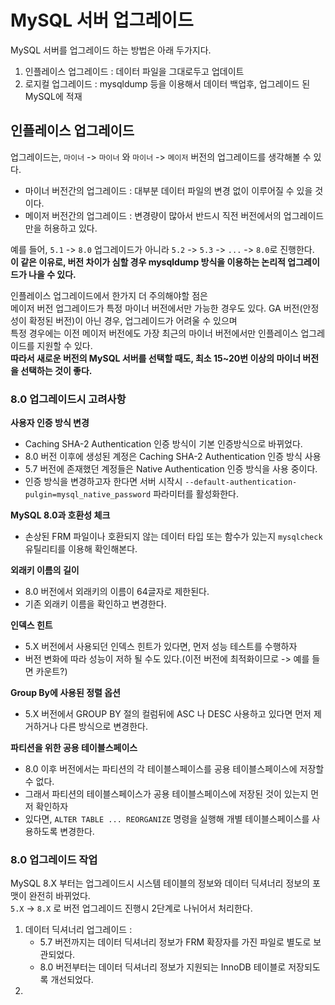 # MySQL 서버 업그레이드 

MySQL 서버를 업그레이드 하는 방법은 아래 두가지다.

1. 인플레이스 업그레이드 : 데이터 파일을 그대로두고 업데이트
2. 로지컬 업그레이드 : mysqldump 등을 이용해서 데이터 백업후, 업그레이드 된 MySQL에 적재 

## 인플레이스 업그레이드

업그레이드는, `마이너` -> `마이너` 와 `마이너` -> `메이저` 버전의 업그레이드를 생각해볼 수 있다.  
  
* 마이너 버전간의 업그레이드 : 대부분 데이터 파일의 변경 없이 이루어질 수 있을 것이다.     
* 메이저 버전간의 업그레이드 : 변경량이 많아서 반드시 직전 버전에서의 업그레이드만을 허용하고 있다.  
 
예를 들어, `5.1` -> `8.0` 업그레이드가 아니라 `5.2` -> `5.3` -> `...` -> `8.0`로 진행한다.    
**이 같은 이유로, 버전 차이가 심할 경우 mysqldump 방식을 이용하는 논리적 업그레이드가 나을 수 있다.**      
 
인플레이스 업그레이드에서 한가지 더 주의해야할 점은     
메이저 버전 업그레이드가 특정 마이너 버전에서만 가능한 경우도 있다. 
GA 버전(안정성이 확정된 버전)이 아닌 경우, 업그레이드가 어려울 수 있으며     
특정 경우에는 이전 메이저 버전에도 가장 최근의 마이너 버전에서만 인플레이스 업그레이드를 지원할 수 있다.     
**따라서 새로운 버전의 MySQL 서버를 선택할 때도, 최소 15~20번 이상의 마이너 버전을 선택하는 것이 좋다.**   

### 8.0 업그레이드시 고려사항   

**사용자 인증 방식 변경**    
* Caching SHA-2 Authentication 인증 방식이 기본 인증방식으로 바뀌었다.   
* 8.0 버전 이후에 생성된 계정은 Caching SHA-2 Authentication 인증 방식 사용  
* 5.7 버전에 존재했던 계정들은 Native Authentication 인증 방식을 사용 중이다.
* 인증 방식을 변경하고자 한다면 서버 시작시 `--default-authentication-pulgin=mysql_native_password` 파라미터를 활성화한다.

**MySQL 8.0과 호환성 체크**    
* 손상된 FRM 파일이나 호환되지 않는 데이터 타입 또는 함수가 있는지 `mysqlcheck` 유틸리티를 이용해 확인해본다.
   
**외래키 이름의 길이**   
* 8.0 버전에서 외래키의 이름이 64글자로 제한된다.  
* 기존 외래키 이름을 확인하고 변경한다.  

**인덱스 힌트**    
* 5.X 버전에서 사용되던 인덱스 힌트가 있다면, 먼저 성능 테스트를 수행하자   
* 버전 변화에 따라 성능이 저하 될 수도 있다.(이전 버전에 최적화이므로 -> 예를 들면 카운트?)   

**Group By에 사용된 정렬 옵션**   
* 5.X 버전에서 GROUP BY 절의 컬럼뒤에 ASC 나 DESC 사용하고 있다면 먼저 제거하거나 다른 방식으로 변경한다.   

**파티션을 위한 공용 테이블스페이스**   
* 8.0 이후 버전에서는 파티션의 각 테이블스페이스를 공용 테이블스페이스에 저장할 수 없다.   
* 그래서 파티션의 테이블스페이스가 공용 테이블스페이스에 저장된 것이 있는지 먼저 확인하자   
* 있다면, `ALTER TABLE ... REORGANIZE` 명령을 실행해 개별 테이블스페이스를 사용하도록 변경한다.  

### 8.0 업그레이드 작업
  
MySQL 8.X 부터는 업그레이드시 시스템 테이블의 정보와 데이터 딕셔너리 정보의 포맷이 완전히 바뀌었다.   
`5.X` -> `8.X` 로 버전 업그레이드 진행시 2단계로 나뉘어서 처리한다.   

1. 데이터 딕셔너리 업그레이드 : 
    * 5.7 버전까지는 데이터 딕셔너리 정보가 FRM 확장자를 가진 파일로 별도로 보관되었다.    
    * 8.0 버전부터는 데이터 딕셔너리 정보가 지원되는 InnoDB 테이블로 저장되도록 개선되었다. 
2.  
    








